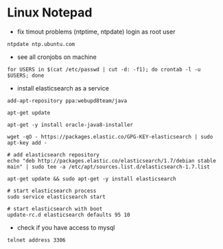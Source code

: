 # Linux Notepad

- fix timout problems (ntptime, ntpdate)
  login as root user
```
ntpdate ntp.ubuntu.com

```

- see all cronjobs on machine
```
for USERS in $(cat /etc/passwd | cut -d: -f1); do crontab -l -u $USERS; done

```

- install elasticsearch as a service
```
add-apt-repository ppa:webupd8team/java

apt-get update

apt-get -y install oracle-java8-installer

wget -qO - https://packages.elastic.co/GPG-KEY-elasticsearch | sudo apt-key add -

# add elasticsearch repository
echo "deb http://packages.elastic.co/elasticsearch/1.7/debian stable main" | sudo tee -a /etc/apt/sources.list.d/elasticsearch-1.7.list

apt-get update && sudo apt-get -y install elasticsearch

# start elasticsearch process
sudo service elasticsearch start

# start elasticsearch with boot
update-rc.d elasticsearch defaults 95 10

```

- check if you  have access to mysql
```
telnet address 3306

```
